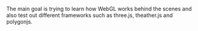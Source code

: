 The main goal is trying to learn how WebGL works behind the scenes and also test out different frameworks such as three.js, theather.js and polygonjs.
